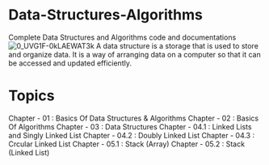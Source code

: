 # Data-Structures-Algorithms
Complete Data Structures and Algorithms code and documentations
![0_UVG1F-0kLAEWAT3k](https://user-images.githubusercontent.com/92685144/206256094-aa25ad20-b1c4-43f4-9271-8f3ea5db6cfd.png)
A data structure is a storage that is used to store and organize data. It is a way of arranging data on a computer so that it can be accessed and updated efficiently.

# Topics

Chapter - 01   : Basics Of Data Structures & Algorithms
Chapter - 02   : Basics Of Algorithms
Chapter - 03   : Data Structures
Chapter - 04.1 : Linked Lists and Singly Linked List
Chapter - 04.2 : Doubly Linked List
Chapter - 04.3 : Crcular Linked List
Chapter - 05.1 : Stack (Array)
Chapter - 05.2 : Stack (Linked List)

